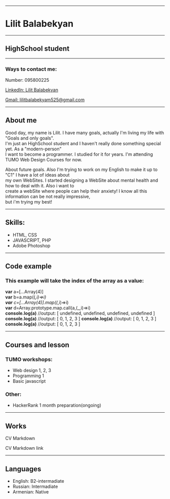 




* * *

Lilit Balabekyan
================

* * *

HighSchool student
------------------

* * *

### Ways to contact me:

Number: 095800225

[LinkedIn: Lilit Balabekyan](https://www.linkedin.com/)

[Gmail: lilitbalabekyam525@gmail.com](https://www.gmail.com/)
* * *

About me
--------

Good day, my name is Lilit. I have many goals, actually I'm living my life with "Goals and only goals".  
I'm just an HighSchool student and I haven't really done something special yet. As a "modern-person"  
I want to become a programmer. I studied for it for years. I'm attending TUMO Web Design Courses for now.

About future goals. Also I'm trying to work on my English to make it up to "C1" I have a lot of ideas about  
my own WebSites. I started designing a WebSite about mental health and how to deal with it. Also i want to  
create a webSite where people can help their anxiety! I know all this information can be not really impressive,  
but i'm trying my best!

* * *

Skills:
-------

*   HTML, CSS
*   JAVASCRIPT, PHP
*   Adobe Photoshop

* * *

Code example
------------

### This example will take the index of the array as a value:

**var** a=[...Array(4)]   
**var** b=a.map((_,i)=>i)  
**var** c=[...Array(4)].map((_,i)=>i)  
**var** d=Array.prototype.map.call(a,(_,i)=>i)  
**console.log(a)** //output: [ undefined, undefined, undefined, undefined ]   **console.log(a)** //output: [ 0, 1, 2, 3 ]   **console.log(a)** //output: [ 0, 1, 2, 3 ]   **console.log(a)** //output: [ 0, 1, 2, 3 ]

* * *

Courses and lesson
------------------

### TUMO workshops:

*   Web design 1, 2, 3
*   Programming 1
*   Basic javascript

### Other:

*   HackerRank 1 month preparation(ongoing)

* * *

Works
-----

CV Markdown


CV Markdown link
* * *

Languages
---------

*   English: B2-intermadiate
*   Russian: Intermadiate
*   Armenian: Native